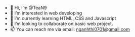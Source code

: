 - 👋 Hi, I’m @TeaN9
- 👀 I’m interested in web developing
- 🌱 I’m currently learning HTML, CSS and Javascript
- 💞️ I’m looking to collaborate on basic web project.
- 📫 You can reach me via email: nganhthi0701@gmail.com

<!---
TeaN9/TeaN9 is a ✨ special ✨ repository because its `README.md` (this file) appears on your GitHub profile.
You can click the Preview link to take a look at your changes.
--->
